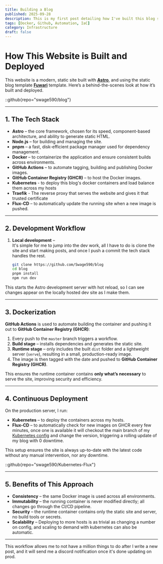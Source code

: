 ```yaml
---
title: Building a Blog
published: 2025-09-28
description: This is my first post detailing how I've built this blog site and details the development workflow.
tags: [Docker, Github, Automation, IaC]
category: Infrastructure
draft: false
---
```


# How This Website is Built and Deployed

This website is a modern, static site built with [**Astro**](https://astro.build/), and using the static blog template [**Fuwari**](https://github.com/saicaca/fuwari) template. Here’s a behind-the-scenes look at how it’s built and deployed.

::github{repo="swage590/blog"}

---

## 1. The Tech Stack

- **Astro** – the core framework, chosen for its speed, component-based architecture, and ability to generate static HTML.
- **Node.js** – for building and managing the site.
- **pnpm** – a fast, disk-efficient package manager used for dependency management.
- **Docker** – to containerize the application and ensure consistent builds across environments.
- **GitHub Actions** – to automate tagging, building and publishing Docker images.
- **GitHub Container Registry (GHCR)** – to host the Docker images.
- **Kubernetes** - to deploy this blog's docker containers and load balance them across my hosts
- **Traefik** - The reverse proxy that serves the website and gives it that trusted certificate
- **Flux-CD** – to automatically update the running site when a new image is pushed.

---

## 2. Development Workflow

1. **Local development** –  
   It's simple for me to jump into the dev work, all I have to do is clone the site and start making posts, and once I push a commit the tech stack handles the rest.

   ```bash
   git clone https://github.com/Swage590/blog
   cd blog
   pnpm install
   npm run dev
   ```

This starts the Astro development server with hot reload, so I can see changes appear on the locally hosted dev site as I make them.

---

## 3. Dockerization

**GitHub Actions** is used to automate building the container and pushing it out to **GitHub Container Registry (GHCR)**:

1. Every push to the `master` branch triggers a workflow.
1. **Build stage** – installs dependencies and generates the static site.
2. **Runtime stage** – only includes the built `dist` folder and a lightweight server (`serve`), resulting in a small, production-ready image.
3. The image is then tagged with the date and pushed to **GitHub Container Registry (GHCR)**.

This ensures the runtime container contains **only what’s necessary** to serve the site, improving security and efficiency.

---

## 4. Continuous Deployment

On the production server, I run:

* **Kubernetes** – to deploy the containers across my hosts.
* **Flux-CD** – to automatically check for new images on GHCR every few minutes, once one is available it will checkout the main branch of my [Kubernetes config](https://github.com/Swage590/Kubernetes-Flux) and change the version, triggering a rolling update of my blog with 0 downtime.

This setup ensures the site is always up-to-date with the latest code without any manual intervention, nor any downtime.

::github{repo="swage590/Kubernetes-Flux"}

---

## 5. Benefits of This Approach

* **Consistency** – the same Docker image is used across all environments.
* **Immutability** – the running container is never modified directly; all changes go through the CI/CD pipeline.
* **Security** – the runtime container contains only the static site and server, no build tools or secrets.
* **Scalability** – Deploying to more hosts is as trivial as changing a number on config, and scaling to demand with kubernetes can also be automatic.

---

This workflow allows me to not have a million things to do after I write a new post, and it will send me a discord notification once it's done updating on prod.
